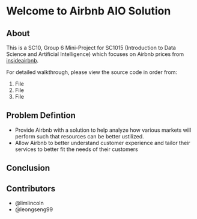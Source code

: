 # Welcome to Airbnb AIO Solution
## About

This is a SC10, Group 6 Mini-Project for SC1015 (Introduction to Data Science and Artificial Intelligence) which focuses on Airbnb prices from [insideairbnb](http://insideairbnb.com/get-the-data/).

For detailed walkthrough, please view the source code in order from:
1. File
2. File 
3. File


## Problem Defintion
- Provide Airbnb with a solution to help analyze how various markets will perform such that resources can be better ustilized.
- Allow Airbnb to better understand customer experience and tailor their services to better fit the needs of their customers


## Conclusion


## Contributors
- @limlincoln
- @leongseng99
